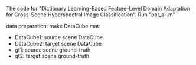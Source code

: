The code for "Dictionary Learning-Based Feature-Level Domain Adaptation for Cross-Scene Hyperspectral Image Classification". Run "bat_all.m"

data preparation:
make DataCube.mat:
 - DataCube1: source scene DataCube
 - DataCube2: target scene DataCube
 - gt1: source scene ground-truth
 - gt2: target scene ground-truth
